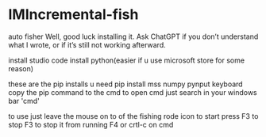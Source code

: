 # IMIncremental-fish
auto fisher
Well, good luck installing it. Ask ChatGPT if you don’t understand what I wrote, or if it’s still not working afterward.


install studio code install python(easier if u use microsoft store for some reason)

these are the pip installs u need
pip install mss numpy pynput keyboard
copy the pip command to the cmd
to open cmd just search in your windows bar 'cmd'


to use just leave the mouse on to of the fishing rode icon to start press F3 to stop F3 to stop it from running F4 or crtl-c on cmd
